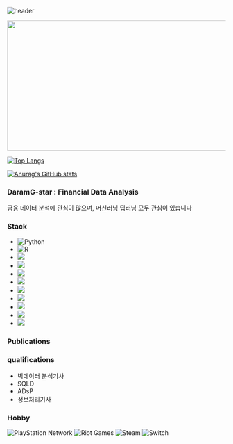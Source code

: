 ![header](https://capsule-render.vercel.app/api?type=rounded&color=gradient&height=360&text=DaramG-star&fontSize=70&fontAlign=50&fontAlignY=50&desc=&descSize=20&descAlign=50&descAlignY=60)

<a href="https://www.solve-nyang.com"><img src="https://api.solve-nyang.com/compose/sukrladuswn" width="600" height="300"/></a>

[![Top Langs](https://github-readme-stats.vercel.app/api/top-langs/?username=DaramG-star)](https://github.com/anuraghazra/github-readme-stats)

[![Anurag's GitHub stats](https://github-readme-stats.vercel.app/api?username=DaramG-star)](https://github.com/DaramG-star/github-readme-stats)




### DaramG-star : Financial Data Analysis

금융 데이터 분석에 관심이 많으며, 머신러닝 딥러닝 모두 관심이 있습니다

### Stack

- ![Python](https://img.shields.io/badge/python-3670A0?style=for-the-badge&logo=python&logoColor=ffdd54)
- ![R](https://img.shields.io/badge/r-%23276DC3.svg?style=for-the-badge&logo=r&logoColor=white)
- <img src="https://img.shields.io/badge/django-092E20?style=flat-square&logo=django&logoColor=white"/>
- <img src="https://img.shields.io/badge/Bootstrapap-7952B3?style=flat-square&logo=bootstrap&logoColor=white"/>
- <img src="https://img.shields.io/badge/CSS3-1572B6?style=flat-square&logo=css3&logoColor=white"/>
- <img src="https://img.shields.io/badge/JavaScript-F7DF1E?style=flat-square&logo=javascript&logoColor=black"/>
- <img src="https://img.shields.io/badge/HTML5-E34F26?style=flat-square&logo=html5&logoColor=white"/>
- <img src="https://img.shields.io/badge/MySQL-4479A1?style=flat-square&logo=MySQL&logoColor=white"/>
- <img src="https://img.shields.io/badge/MongoDB-47A248?style=flat-square&logo=MongoDB&logoColor=white"/>
- <img src="https://img.shields.io/badge/Node.js-339933?style=flat-square&logo=Node.js&logoColor=white"/>
- <img src="https://img.shields.io/badge/React-61DAFB?style=flat-square&logo=React&logoColor=black"/>



### Publications

### qualifications
- 빅데이터 분석기사
- SQLD
- ADsP
- 정보처리기사

### Hobby
![PlayStation Network](https://img.shields.io/badge/PSN-%230070D1.svg?style=for-the-badge&logo=Playstation&logoColor=white)
![Riot Games](https://img.shields.io/badge/riotgames-D32936.svg?style=for-the-badge&logo=riotgames&logoColor=white)
![Steam](https://img.shields.io/badge/steam-%23000000.svg?style=for-the-badge&logo=steam&logoColor=white)
![Switch](https://img.shields.io/badge/Switch-E60012?style=for-the-badge&logo=nintendo-switch&logoColor=white)
